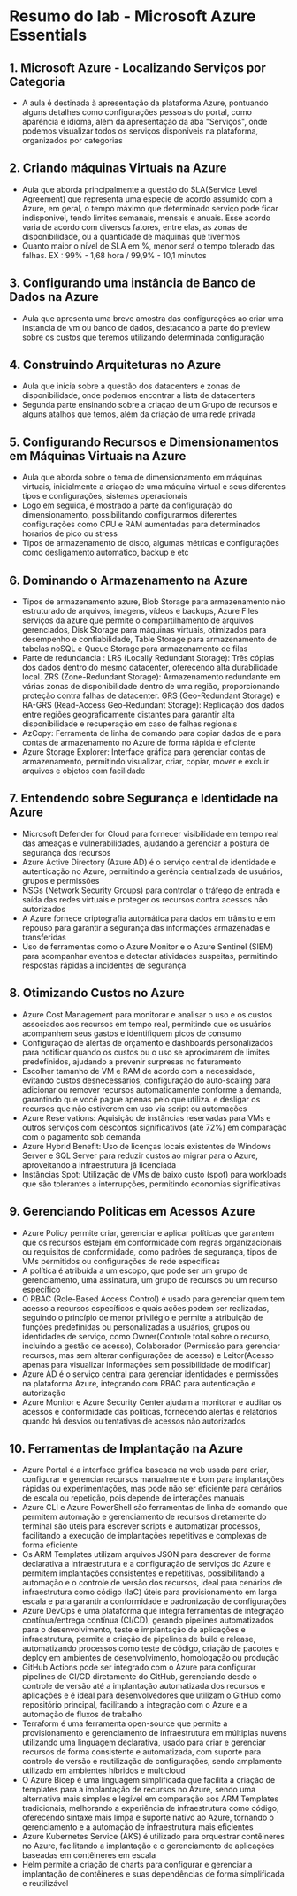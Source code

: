 # Resumo do lab - Microsoft Azure Essentials

## 1. Microsoft Azure - Localizando Serviços por Categoria
* A aula é destinada à apresentação da plataforma Azure, pontuando alguns detalhes como configurações pessoais do portal, como aparência e idioma, além da apresentação da aba "Serviços", onde podemos visualizar todos os serviços disponíveis na plataforma, organizados por categorias
  
## 2. Criando máquinas Virtuais na Azure
* Aula que aborda principalmente a questão do SLA(Service Level Agreement) que representa uma especie de acordo assumido com a Azure, em geral, o tempo máximo que determinado serviço pode ficar indisponivel, tendo limites semanais, mensais e anuais. Esse acordo varia de acordo com diversos fatores, entre elas, as zonas de disponibilidade, ou a quantidade de máquinas que tivermos
* Quanto maior o nível de SLA em %, menor será o tempo tolerado das falhas. EX : 99% - 1,68 hora / 99,9% - 10,1 minutos

## 3. Configurando uma instância de Banco de Dados na Azure
* Aula que apresenta uma breve amostra das configurações ao criar uma instancia de vm ou banco de dados, destacando a parte do preview sobre os custos que teremos utilizando determinada configuração

## 4. Construindo Arquiteturas no Azure
* Aula que inicia sobre a questão dos datacenters e zonas de disponibilidade, onde podemos encontrar a lista de datacenters
* Segunda parte ensinando sobre a criaçao de um Grupo de recursos e alguns atalhos que temos, além da criação de uma rede privada

## 5. Configurando Recursos e Dimensionamentos em Máquinas Virtuais na Azure
* Aula que aborda sobre o tema de dimensionamento em máquinas virtuais, inicialmente a criaçao de uma máquina virtual e seus diferentes tipos e configurações, sistemas operacionais
* Logo em seguida, é mostrado a parte da configuração do dimensionamento, possibilitando configurarmos diferentes configurações como CPU e RAM aumentadas para determinados horarios de pico ou stress
* Tipos de armazenamento de disco, algumas métricas e configurações como desligamento automatico, backup e etc

## 6. Dominando o Armazenamento na Azure
* Tipos de armazenamento azure, Blob Storage para armazenamento não estruturado de arquivos, imagens, vídeos e backups, Azure Files serviços da azure que permite o compartilhamento de arquivos gerenciados, Disk Storage para máquinas virtuais, otimizados para desempenho e confiabilidade, Table Storage para armazenamento de tabelas noSQL e Queue Storage para armazenamento de filas
* Parte de redundancia : LRS (Locally Redundant Storage): Três cópias dos dados dentro do mesmo datacenter, oferecendo alta durabilidade local. ZRS (Zone-Redundant Storage): Armazenamento redundante em várias zonas de disponibilidade dentro de uma região, proporcionando proteção contra falhas de datacenter. GRS (Geo-Redundant Storage) e RA-GRS (Read-Access Geo-Redundant Storage): Replicação dos dados entre regiões geograficamente distantes para garantir alta disponibilidade e recuperação em caso de falhas regionais
* AzCopy: Ferramenta de linha de comando para copiar dados de e para contas de armazenamento no Azure de forma rápida e eficiente
* Azure Storage Explorer: Interface gráfica para gerenciar contas de armazenamento, permitindo visualizar, criar, copiar, mover e excluir arquivos e objetos com facilidade

## 7. Entendendo sobre Segurança e Identidade na Azure
* Microsoft Defender for Cloud  para fornecer visibilidade em tempo real das ameaças e vulnerabilidades, ajudando a gerenciar a postura de segurança dos recursos
* Azure Active Directory (Azure AD) é o serviço central de identidade e autenticação no Azure, permitindo a gerência centralizada de usuários, grupos e permissões
* NSGs (Network Security Groups) para controlar o tráfego de entrada e saída das redes virtuais e proteger os recursos contra acessos não autorizados
* A Azure fornece criptografia automática para dados em trânsito e em repouso para garantir a segurança das informações armazenadas e transferidas
* Uso de ferramentas como o Azure Monitor e o Azure Sentinel (SIEM) para acompanhar eventos e detectar atividades suspeitas, permitindo respostas rápidas a incidentes de segurança

## 8. Otimizando Custos no Azure
* Azure Cost Management para monitorar e analisar o uso e os custos associados aos recursos em tempo real, permitindo que os usuários acompanhem seus gastos e identifiquem picos de consumo
* Configuração de alertas de orçamento e dashboards personalizados para notificar quando os custos ou o uso se aproximarem de limites predefinidos, ajudando a prevenir surpresas no faturamento
* Escolher tamanho de VM e RAM de acordo com a necessidade, evitando custos desnecessarios, configuração do auto-scaling para adicionar ou remover recursos automaticamente conforme a demanda, garantindo que você pague apenas pelo que utiliza. e desligar os recursos que não estiverem em uso via script ou automações
* Azure Reservations: Aquisição de instâncias reservadas para VMs e outros serviços com descontos significativos (até 72%) em comparação com o pagamento sob demanda
* Azure Hybrid Benefit: Uso de licenças locais existentes de Windows Server e SQL Server para reduzir custos ao migrar para o Azure, aproveitando a infraestrutura já licenciada
* Instâncias Spot: Utilização de VMs de baixo custo (spot) para workloads que são tolerantes a interrupções, permitindo economias significativas

## 9. Gerenciando Politicas em Acessos Azure
* Azure Policy permite criar, gerenciar e aplicar políticas que garantem que os recursos estejam em conformidade com regras organizacionais ou requisitos de conformidade, como padrões de segurança, tipos de VMs permitidos ou configurações de rede específicas
* A política é atribuída a um escopo, que pode ser um grupo de gerenciamento, uma assinatura, um grupo de recursos ou um recurso específico
* O RBAC (Role-Based Access Control) é usado para gerenciar quem tem acesso a recursos específicos e quais ações podem ser realizadas, seguindo o princípio de menor privilégio e permite a atribuição de funções predefinidas ou personalizadas a usuários, grupos ou identidades de serviço, como Owner(Controle total sobre o recurso, incluindo a gestão de acesso), Colaborador (Permissão para gerenciar recursos, mas sem alterar configurações de acesso) e Leitor(Acesso apenas para visualizar informações sem possibilidade de modificar)
* Azure AD é o serviço central para gerenciar identidades e permissões na plataforma Azure, integrando com RBAC para autenticação e autorização
* Azure Monitor e Azure Security Center ajudam a monitorar e auditar os acessos e conformidade das políticas, fornecendo alertas e relatórios quando há desvios ou tentativas de acessos não autorizados

## 10. Ferramentas de Implantação na Azure
* Azure Portal é a interface gráfica baseada na web usada para criar, configurar e gerenciar recursos manualmente é bom para implantações rápidas ou experimentações, mas pode não ser eficiente para cenários de escala ou repetição, pois depende de interações manuais
* Azure CLI e Azure PowerShell são ferramentas de linha de comando que permitem automação e gerenciamento de recursos diretamente do terminal são úteis para escrever scripts e automatizar processos, facilitando a execução de implantações repetitivas e complexas de forma eficiente
* Os ARM Templates utilizam arquivos JSON para descrever de forma declarativa a infraestrutura e a configuração de serviços do Azure e permitem implantações consistentes e repetitivas, possibilitando a automação e o controle de versão dos recursos, ideal para cenários de infraestrutura como código (IaC) úteis para provisionamento em larga escala e para garantir a conformidade e padronização de configurações
* Azure DevOps é uma plataforma que integra ferramentas de integração contínua/entrega contínua (CI/CD), gerando pipelines automatizados para o desenvolvimento, teste e implantação de aplicações e infraestrutura, permite a criação de pipelines de build e release, automatizando processos como teste de código, criação de pacotes e deploy em ambientes de desenvolvimento, homologação ou produção
* GitHub Actions pode ser integrado com o Azure para configurar pipelines de CI/CD diretamente do GitHub, gerenciando desde o controle de versão até a implantação automatizada dos recursos e aplicações e é ideal para desenvolvedores que utilizam o GitHub como repositório principal, facilitando a integração com o Azure e a automação de fluxos de trabalho
* Terraform é uma ferramenta open-source que permite a provisionamento e gerenciamento de infraestrutura em múltiplas nuvens utilizando uma linguagem declarativa, usado para criar e gerenciar recursos de forma consistente e automatizada, com suporte para controle de versão e reutilização de configurações, sendo amplamente utilizado em ambientes híbridos e multicloud
* O Azure Bicep é uma linguagem simplificada que facilita a criação de templates para a implantação de recursos no Azure, sendo uma alternativa mais simples e legível em comparação aos ARM Templates tradicionais, melhorando a experiência de infraestrutura como código, oferecendo sintaxe mais limpa e suporte nativo ao Azure, tornando o gerenciamento e a automação de infraestrutura mais eficientes
* Azure Kubernetes Service (AKS) é utilizado para orquestrar contêineres no Azure, facilitando a implantação e o gerenciamento de aplicações baseadas em contêineres em escala
* Helm permite a criação de charts para configurar e gerenciar a implantação de contêineres e suas dependências de forma simplificada e reutilizável
